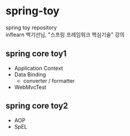 # spring-toy
spring toy repository  
inflearn 백기선님, "스프링 프레임워크 핵심기술" 강의 

## spring core toy1 
- Application Context
- Data Binding
  - converter / formatter
- WebMvcTest
  
## spring core toy2
- AOP
- SpEL
